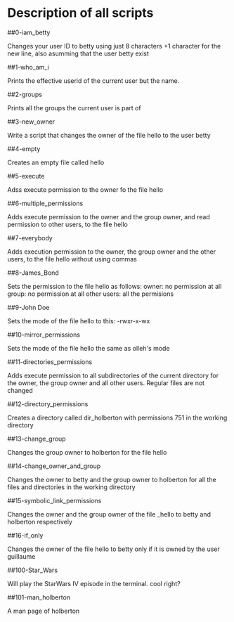 # Description of all scripts

##0-iam_betty

Changes your user ID to betty using just 8 characters +1 character for the new line, also asumming that the user betty exist

##1-who_am_i

Prints the effective userid of the current user but the name.

##2-groups

Prints all the groups the current user is part of

##3-new_owner

Write a script that changes the owner of the file hello to the user betty

##4-empty 

Creates an empty file called hello

##5-execute 

Adss execute permission to the owner fo the file hello

##6-multiple_permissions

Adds execute permission to the owner and the group owner, and read permission to other users, to the file hello

##7-everybody

Adds execution permission to the owner, the group owner and the other users, to the file hello without using commas

##8-James_Bond

Sets the permission to the file hello as follows:
     owner: no permission at all
     group: no permission at all
     other users: all the permisions

##9-John Doe

Sets the mode of the file hello to this: -rwxr-x-wx

##10-mirror_permissions

Sets the mode of the file hello the same as olleh's mode

##11-directories_permissions

Adds execute permission to all subdirectories of the current directory for the owner, the group owner and all other users. Regular files are not changed

##12-directory_permissions

Creates a directory called dir_holberton with permissions 751 in the working directory

##13-change_group

Changes the group owner to holberton for the file hello

##14-change_owner_and_group

Changes the owner to betty and the group owner to holberton for all the files and directories in the working directory

##15-symbolic_link_permissions

Changes the owner and the group owner of the file _hello to betty and holberton respectively

##16-if_only

Changes the owner of the file hello to betty only if it is owned by the user guillaume

##100-Star_Wars

Will play the StarWars IV episode in the terminal. cool right?

##101-man_holberton

A man page of holberton 
